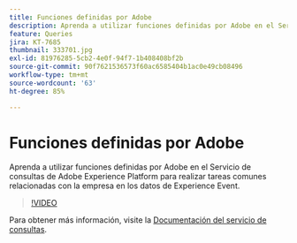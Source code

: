 ```yaml
---
title: Funciones definidas por Adobe
description: Aprenda a utilizar funciones definidas por Adobe en el Servicio de consultas de Adobe Experience Platform para realizar tareas comunes relacionadas con la empresa en los datos de Experience Event.
feature: Queries
jira: KT-7685
thumbnail: 333701.jpg
exl-id: 81976285-5cb2-4e0f-94f7-1b408408bf2b
source-git-commit: 90f7621536573f60ac6585404b1ac0e49cb08496
workflow-type: tm+mt
source-wordcount: '63'
ht-degree: 85%

---
```


# Funciones definidas por Adobe

Aprenda a utilizar funciones definidas por Adobe en el Servicio de consultas de Adobe Experience Platform para realizar tareas comunes relacionadas con la empresa en los datos de Experience Event.

>[!VIDEO](https://video.tv.adobe.com/v/333701?quality=12&learn=on)

Para obtener más información, visite la [Documentación del servicio de consultas](https://experienceleague.adobe.com/docs/experience-platform/query/home.html?lang=es).
